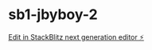 # sb1-jbyboy-2

[Edit in StackBlitz next generation editor ⚡️](https://stackblitz.com/~/github.com/GoThundercats/sb1-jbyboy-2)